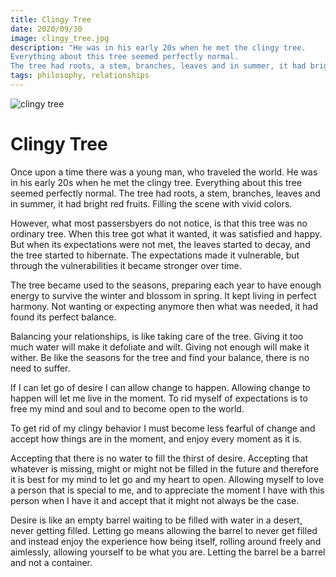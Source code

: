 ```yaml
---
title: Clingy Tree
date: 2020/09/30
image: clingy_tree.jpg
description: "He was in his early 20s when he met the clingy tree.
Everything about this tree seemed perfectly normal.
The tree had roots, a stem, branches, leaves and in summer, it had bright red fruits. Filling the scene with vivid colors."
tags: philosophy, relationships
---
```


![clingy tree](/posts/clingy_tree.jpg)

# Clingy Tree

Once upon a time there was a young man, who traveled the world.
He was in his early 20s when he met the clingy tree.
Everything about this tree seemed perfectly normal.
The tree had roots, a stem, branches, leaves and in summer, it had bright red fruits. Filling the scene with vivid colors.

However, what most passersbyers do not notice, is that this tree was no ordinary tree.
When this tree got what it wanted, it was satisfied and happy.
But when its expectations were not met, the leaves started to decay, and the tree started to hibernate.
The expectations made it vulnerable, but through the vulnerabilities it became stronger over time.

The tree became used to the seasons, preparing each year to have enough energy to survive the winter and blossom in spring.
It kept living in perfect harmony. Not wanting or expecting anymore then what was needed, it had found its perfect balance.

Balancing your relationships, is like taking care of the tree. Giving it too much water will make it defoliate and wilt. Giving not enough will make it wither.
Be like the seasons for the tree and find your balance, there is no need to suffer.

If I can let go of desire I can allow change to happen. Allowing change to happen will let me live in the moment.
To rid myself of expectations is to free my mind and soul and to become open to the world.

To get rid of my clingy behavior I must become less fearful of change and accept how things are in the moment, and enjoy every moment as it is.

Accepting that there is no water to fill the thirst of desire. Accepting that whatever is missing, might or might not be filled in the future and therefore it is best for my mind to let go and my heart to open.
Allowing myself to love a person that is special to me, and to appreciate the moment I have with this person when I have it and accept that it might not always be the case.

Desire is like an empty barrel waiting to be filled with water in a desert, never getting filled. Letting go means allowing the barrel to never get filled and instead enjoy the experience how being itself, rolling around freely and aimlessly, allowing yourself to be what you are.
Letting the barrel be a barrel and not a container.
